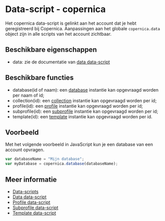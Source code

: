 #  Data-script - copernica 

Het copernica data-script is gelinkt aan het account dat je hebt geregistreerd bij Copernica. 
Aanpassingen aan het globale `copernica.data` object zijn in alle scripts van het account 
zichtbaar.


## Beschikbare eigenschappen

* data: zie de documentatie van [data data-script](./followups-scripting-data)


## Beschikbare functies

* database(id of naam): 		een [database](./followups-scripting-database) instantie kan opgevraagd worden per naam of id;
* collection(id): 				een [collection](./followups-scripting-collection) instantie kan opgevraagd worden per id;
* profile(id): 					een [profile](./followups-scripting-profile) instantie kan opgevraagd worden per id;
* subprofile(id):				een [subprofile](./followups-scripting-subprofile) instantie kan opgevraagd worden per id;
* template(id): 				een [template](./followups-scripting-template) instantie kan opgevraagd worden per id.


## Voorbeeld

Met het volgende voorbeeld in JavaScript kun je een database van een account opvragen.

```javascript
var databaseName = "Mijn database";
var myDatabase = copernica.database(databaseName);
```


## Meer informatie

* [Data-scripts](./followups-scripting)
* [Data data-script](./followups-scripting-data)
* [Profile data-script](./followups-scripting-profile)
* [Subprofile data-script](./followups-scripting-subprofile)
* [Template data-script](./followups-scripting-template)